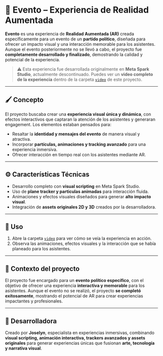 
# 🎉 Evento – Experiencia de Realidad Aumentada

**Evento** es una experiencia de **Realidad Aumentada (AR)** creada específicamente para un evento de un **partido político**, diseñada para ofrecer un impacto visual y una interacción memorable para los asistentes. Aunque el evento posteriormente no se llevó a cabo, el proyecto fue **completamente desarrollado y finalizado**, demostrando la calidad y potencial de la experiencia.

> ⚠️ Esta experiencia fue desarrollada originalmente en **Meta Spark Studio**, actualmente descontinuado. Puedes ver un **video completo de la experiencia** dentro de la carpeta [`video`](./video) de este proyecto.

---

## 🖌️ Concepto
El proyecto buscaba crear una **experiencia visual única y dinámica**, con efectos interactivos que captaran la atención de los asistentes y generaran engagement. Los elementos estaban pensados para:

- Resaltar la **identidad y mensajes del evento** de manera visual y atractiva.  
- Incorporar **partículas, animaciones y tracking avanzado** para una experiencia inmersiva.  
- Ofrecer interacción en tiempo real con los asistentes mediante AR.

---

## ⚙️ Características Técnicas
- Desarrollo completo con **visual scripting** en Meta Spark Studio.  
- Uso de **plane tracker y particulas animadas** para interacción fluida.  
- Animaciones y efectos visuales diseñados para generar **alto impacto visual**.  
- Integración de **assets originales 2D y 3D** creados por la desarrolladora.  

---

## 🎯 Uso
1. Abre la carpeta [`video`](./video) para ver cómo se veía la experiencia en acción.  
2. Observa las animaciones, efectos visuales y la interacción que se había planeado para los asistentes.

---

## 🌟 Contexto del proyecto
El proyecto fue encargado para un **evento político específico**, con el objetivo de ofrecer una experiencia **interactiva y memorable** para los asistentes. Aunque el evento no se realizó, el proyecto **se completó exitosamente**, mostrando el potencial de AR para crear experiencias impactantes y profesionales.

---

## 🚀 Desarrolladora
Creado por **Joselyn**, especialista en experiencias inmersivas, combinando **visual scripting, animación interactiva, trackers avanzados y assets originales** para generar experiencias únicas que fusionan **arte, tecnología y narrativa visual**.
